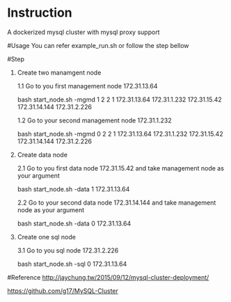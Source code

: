# Instruction
A dockerized mysql cluster with mysql proxy support

#Usage
You can refer example_run.sh or follow the step bellow

#Step
1.  Create two manamgent node
    
    1.1   Go to you first management node 172.31.13.64

    bash start_node.sh -mgmd 1 2 2 1 172.31.13.64 172.31.1.232 172.31.15.42 172.31.14.144 172.31.2.226
       
    1.2   Go to your second management node 172.31.1.232
    
    bash start_node.sh -mgmd 0 2 2 1 172.31.13.64 172.31.1.232 172.31.15.42 172.31.14.144 172.31.2.226
       
2.  Create data node

    2.1   Go to you first data node 172.31.15.42 and take management node as your argument
    
    bash start_node.sh -data 1 172.31.13.64
       
    2.2   Go to your second data node 172.31.14.144 and take management node as your argument
    
    bash start_node.sh -data 0 172.31.13.64
       
3.  Create one sql node

    3.1   Go to you sql node 172.31.2.226
       
    bash start_node.sh -sql 0 172.31.13.64
    
#Reference
  http://jaychung.tw/2015/09/12/mysql-cluster-deployment/
  
  https://github.com/g17/MySQL-Cluster
